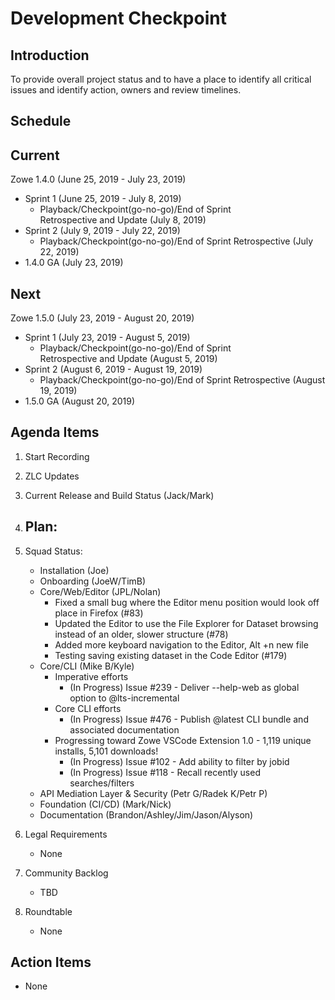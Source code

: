 # Development Checkpoint

Introduction
------------
To provide overall project status and to have a place to identify all critical issues and identify action, owners and review timelines.

Schedule
--------

Current
-------

Zowe 1.4.0 (June 25, 2019	- July 23, 2019)
- Sprint 1 (June 25, 2019	- July 8, 2019)
  - Playback/Checkpoint(go-no-go)/End of Sprint Retrospective and Update (July 8, 2019)
- Sprint 2 (July 9, 2019 - July 22, 2019)
	- Playback/Checkpoint(go-no-go)/End of Sprint Retrospective (July 22, 2019)
- 1.4.0 GA (July 23, 2019)

Next
----

Zowe 1.5.0 (July 23, 2019	- August 20, 2019)
- Sprint 1 (July 23, 2019	- August 5, 2019)
  - Playback/Checkpoint(go-no-go)/End of Sprint Retrospective and Update (August 5, 2019)
- Sprint 2 (August 6, 2019 - August 19, 2019)
  - Playback/Checkpoint(go-no-go)/End of Sprint Retrospective (August 19, 2019)
- 1.5.0 GA (August 20, 2019)

Agenda Items
------------
1. Start Recording
2. ZLC Updates
3. Current Release and Build Status (Jack/Mark)
4. Plan:
    - 
5. Squad Status:
    - Installation (Joe)
    - Onboarding (JoeW/TimB)
    - Core/Web/Editor (JPL/Nolan)
    	- Fixed a small bug where the Editor menu position would look off place in Firefox (#83)
    	- Updated the Editor to use the File Explorer for Dataset browsing instead of an older, slower structure (#78)
    	- Added more keyboard navigation to the Editor, Alt +n new file
    	- Testing saving existing dataset in the Code Editor (#179)
    - Core/CLI (Mike B/Kyle)
         - Imperative efforts
            - (In Progress) Issue #239 - Deliver --help-web as global option to @lts-incremental
        - Core CLI efforts
            - (In Progress) Issue #476 - Publish @latest CLI bundle and associated documentation
        - Progressing toward Zowe VSCode Extension 1.0 - 1,119 unique installs, 5,101 downloads!
            - (In Progress) Issue #102 - Add ability to filter by jobid
            - (In Progress) Issue #118 - Recall recently used searches/filters
    - API Mediation Layer & Security (Petr G/Radek K/Petr P)
    - Foundation (CI/CD) (Mark/Nick)
    - Documentation (Brandon/Ashley/Jim/Jason/Alyson)

6. Legal Requirements
    - None

7. Community Backlog
    - TBD
8. Roundtable
    - None

Action Items
------------
- None
